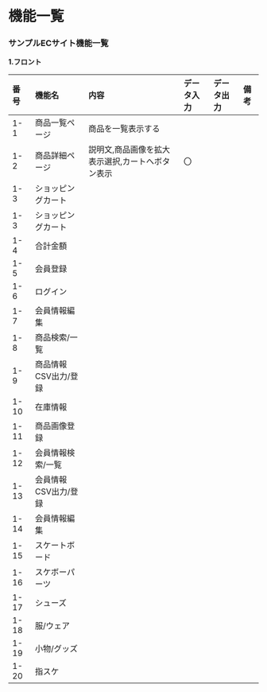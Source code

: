 # 機能一覧
### サンプルECサイト機能一覧
**1.フロント**

|番号|機能名|内容|データ入力|データ出力|備考|
|:---|:---|:---|:---|:----|:---|
|1-1|商品一覧ページ|商品を一覧表示する||||
|1-2|商品詳細ページ|説明文,商品画像を拡大表示選択,カートへボタン表示|〇|||
|1-3|ショッピングカート|||||
|1-3|ショッピングカート|||||
|1-4|合計金額|||||
|1-5|会員登録|||||
|1-6|ログイン|||||
|1-7|会員情報編集|||||
|1-8|商品検索/一覧|||||
|1-9|商品情報CSV出力/登録|||||
|1-10|在庫情報|||||
|1-11|商品画像登録|||||
|1-12|会員情報検索/一覧|||||
|1-13|会員情報CSV出力/登録|||||
|1-14|会員情報編集|||||
|1-15|スケートボード|||||
|1-16|スケボーパーツ|||||
|1-17|シューズ|||||
|1-18|服/ウェア|||||
|1-19|小物/グッズ|||||
|1-20|指スケ|||||
